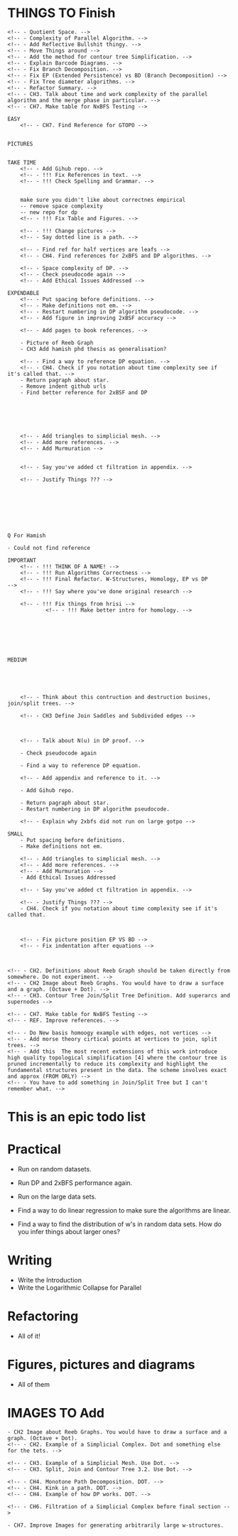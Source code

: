 # THINGS TO Finish

    <!-- - Quotient Space. -->
    <!-- - Complexity of Parallel Algorithm. -->
    <!-- - Add Reflective Bullshit thingy. -->
    <!-- - Move Things around -->
    <!-- - Add the method for contour tree Simplification. -->
    <!-- - Explain Barcode Diagrams. -->
    <!-- - Fix Branch Decomposition. -->
    <!-- - Fix EP (Extended Persistence) vs BD (Branch Decomposition) -->
    <!-- - Fix Tree diameter algorithms. -->
    <!-- - Refactor Summary. -->
    <!-- - CH3. Talk about time and work complexity of the parallel algorithm and the merge phase in particular. -->
    <!-- - CH7. Make table for NxBFS Testing -->

    EASY
        <!-- - CH7. Find Reference for GTOPO -->


    PICTURES


    TAKE TIME
        <!-- - Add Gihub repo. -->
        <!-- - !!! Fix References in text. -->
        <!-- - !!! Check Spelling and Grammar. -->


        make sure you didn't like about correctnes empirical
        -- remove space complexity
        -- new repo for dp
        <!-- - !!! Fix Table and Figures. -->

        <!-- - !!! Change pictures -->
        <!-- - Say dotted line is a path. -->

        <!-- - Find ref for half vertices are leafs -->
        <!-- - CH4. Find references for 2xBFS and DP algorithms. -->

        <!-- - Space complexity of DP. -->
        <!-- - Check pseudocode again -->
        <!-- - Add Ethical Issues Addressed -->

    EXPENDABLE
        <!-- - Put spacing before definitions. -->
        <!-- - Make definitions not em. -->
        <!-- - Restart numbering in DP algorithm pseudocode. -->
        <!-- - Add figure in improving 2xBSF accuracy -->

        <!-- - Add pages to book references. -->

        - Picture of Reeb Graph
        - CH3 Add hamish phd thesis as generalisation?

        <!-- - Find a way to reference DP equation. -->
        <!-- - CH4. Check if you notation about time complexity see if it's called that. -->
        - Return pagraph about star.
        - Remove indent github urls
        - Find better reference for 2xBSF and DP






        <!-- - Add triangles to simplicial mesh. -->
        <!-- - Add more references. -->
        <!-- - Add Murmuration -->


        <!-- - Say you've added ct filtration in appendix. -->

        <!-- - Justify Things ??? -->








    Q For Hamish

    - Could not find reference

    IMPORTANT
        <!-- - !!! THINK OF A NAME! -->
        <!-- - !!! Run Algorithms Correctness -->
        <!-- - !!! Final Refactor. W-Structures, Homology, EP vs DP         -->
        <!-- - !!! Say where you've done original research -->

        <!-- - !!! Fix things from hrisi -->
                <!-- - !!! Make better intro for homology. -->







    MEDIUM





        <!-- - Think about this contruction and destruction busines, join/split trees. -->

        <!-- - CH3 Define Join Saddles and Subdivided edges -->



        <!-- - Talk about N(u) in DP proof. -->

        - Check pseudocode again

        - Find a way to reference DP equation.

        <!-- - Add appendix and reference to it. -->

        - Add Gihub repo.

        - Return pagraph about star.
        - Restart numbering in DP algorithm pseudocode.

        <!-- - Explain why 2xbfs did not run on large gotpo -->

    SMALL
        - Put spacing before definitions.
        - Make definitions not em.

        <!-- - Add triangles to simplicial mesh. -->
        <!-- - Add more references. -->
        <!-- - Add Murmuration -->
        - Add Ethical Issues Addressed

        <!-- - Say you've added ct filtration in appendix. -->

        <!-- - Justify Things ??? -->
        - CH4. Check if you notation about time complexity see if it's called that.



        <!-- - Fix picture position EP VS BD -->
        <!-- - Fix indentation after equations -->



    <!-- - CH2. Definitions about Reeb Graph should be taken directly from somewhere. Do not experiment. -->
    <!-- - CH2 Image about Reeb Graphs. You would have to draw a surface and a graph. (Octave + Dot). -->
    <!-- - CH3. Contour Tree Join/Split Tree Definition. Add superarcs and supernodes -->

    <!-- - CH7. Make table for NxBFS Testing -->
    <!-- - REF. Improve references. -->

    <!-- - Do New basis homoogy example with edges, not vertices -->
    <!-- - Add morse theory cirtical points at vertices to join, split trees. -->
    <!-- - Add this  The most recent extensions of this work introduce high quality topological simplification [4] where the contour tree is pruned incrementally to reduce its complexity and highlight the fundamental structures present in the data. The scheme involves exact and approx (FROM ORLY) -->
    <!-- - You have to add something in Join/Split Tree but I can't remember what. -->







# This is an epic todo list










# Practical
- Run on random datasets.
- Run DP and 2xBFS performance again.
- Run on the large data sets.

- Find a way to do linear regression to make sure the algorithms are linear.
- Find a way to find the distribution of w's in random data sets. How do you infer things about larger ones?

# Writing

- Write the Introduction
- Write the Logarithmic Collapse for Parallel

# Refactoring

- All of it!

# Figures, pictures and diagrams

- All of them


# IMAGES TO Add

    - CH2 Image about Reeb Graphs. You would have to draw a surface and a graph. (Octave + Dot).
    <!-- - CH2. Example of a Simplicial Complex. Dot and something else for the tets. -->

    <!-- - CH3. Example of a Simplicial Mesh. Use Dot. -->
    <!-- - CH3. Split, Join and Contour Tree 3.2. Use Dot. -->

    <!-- - CH4. Monotone Path Decomposition. DOT. -->
    <!-- - CH4. Kink in a path. DOT. -->
    <!-- - CH4. Example of how DP works. DOT. -->

    <!-- - CH6. Filtration of a Simplicial Complex before final section -->

    - CH7. Improve Images for generating arbitrarily large w-structures.
